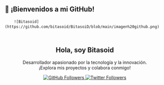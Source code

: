 

<!--
**bitasoid/BitasoiD** is a ✨ _special_ ✨ repository because its `README.md` (this file) appears on your GitHub profile.

Here are some ideas to get you started:

- 🔭 I’m currently working on ...
- 🌱 I’m currently learning ...
- 👯 I’m looking to collaborate on ...
- 🤔 I’m looking for help with ...
- 💬 Ask me about ...
- 📫 How to reach me: ...
- 😄 Pronouns: ...
- ⚡ Fun fact: ...
-->
## 👋 ¡Bienvenidos a mi GitHub!
        ![Bitasoid](https://github.com/bitasoid/BitasoiD/blob/main/imagen%20github.png)


<div align="center">
    <h2> <br> Hola, soy Bitasoid</h2>
    <p>
        Desarrollador apasionado por la tecnología y la innovación.
        <br>
        ¡Explora mis proyectos y colabora conmigo!
    </p>
    <a href="https://github.com/bitasoid" target="_blank">
        <img src="https://img.shields.io/github/followers/bitasoid?label=Follow&style=social" alt="GitHub Followers">
    </a>
    <a href="https://twitter.com/bitasoid" target="_blank">
        <img src="https://img.shields.io/twitter/follow/bitasoid?label=Follow&style=social" alt="Twitter Followers">
    </a>
</div>
